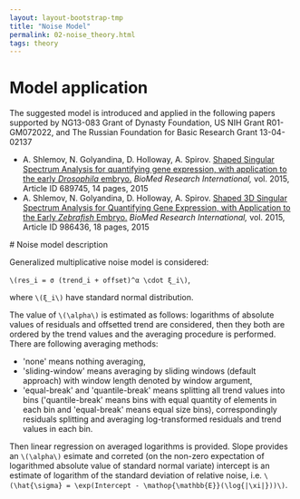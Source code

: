 ```yaml
---
layout: layout-bootstrap-tmp
title: "Noise Model"
permalink: 02-noise_theory.html
tags: theory
---
```


# Model application
<div class="alert alert-success">
    The suggested model is introduced and applied in the following papers supported by NG13-083 Grant of Dynasty Foundation, US NIH Grant R01-GM072022, and The Russian Foundation for Basic Research Grant 13-04-02137
    <ul>
    <li> A. Shlemov, N. Golyandina, D. Holloway, A. Spirov. <a href = "https://www.hindawi.com/journals/bmri/2015/689745/" class="alert-link">
    Shaped Singular Spectrum Analysis for quantifying gene expression, with application to the early <i>Drosophila</i> embryo.</a> <i>BioMed Research International,</i> vol. 2015, Article ID 689745, 14 pages, 2015</li>
    <li> A. Shlemov, N. Golyandina, D. Holloway, A. Spirov. <a href = "https://www.hindawi.com/journals/bmri/2015/986436/" class="alert-link">Shaped 3D Singular Spectrum Analysis for Quantifying Gene Expression, with Application to the Early <i>Zebrafish</i> Embryo.</a> <i>BioMed Research International,</i> vol. 2015, Article ID 986436, 18 pages, 2015</li>
    </ul>
</div>
#  Noise model description

Generalized multiplicative noise model is considered:

`\(res_i = σ (trend_i + offset)^α \cdot ξ_i\)`,

where `\(ξ_i\)` have standard normal distribution.

The value of `\(\alpha\)` is estimated as follows:
logarithms of absolute values of residuals and offsetted trend are considered,
then they both are ordered by the trend values and the averaging procedure is performed.
There are following averaging methods:

- 'none' means nothing averaging,
- 'sliding-window' means averaging by sliding windows (default approach) with window length denoted by window argument,
- 'equal-break' and 'quantile-break' means splitting all trend values
into bins ('quantile-break' means bins with equal quantity of elements in each bin and
'equal-break' means equal size bins), correspondingly residuals splitting and averaging
log-transformed residuals and trend values in each bin.

Then linear regression on averaged logarithms is provided. Slope provides an
`\(\alpha\)` esimate and correted (on the non-zero expectation of logarithmed absolute value of standard normal variate) intercept is an estimate of logarithm of the standard
deviation of relative noise, i.e. `\(\hat{\sigma} = \exp(Intercept - \mathop{\mathbb{E}}(\log{|\xi|}))\)`.
